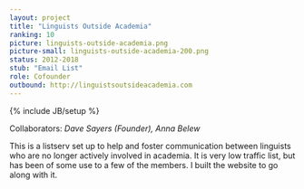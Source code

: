 ```yaml
---
layout: project
title: "Linguists Outside Academia"
ranking: 10
picture: linguists-outside-academia.png
picture-small: linguists-outside-academia-200.png
status: 2012-2018
stub: "Email List"
role: Cofounder
outbound: http://linguistsoutsideacademia.com
---
```

{% include JB/setup %}

Collaborators: _Dave Sayers (Founder), Anna Belew_

This is a listserv set up to help and foster communication between linguists who are no longer actively involved in academia. It is very low traffic list, but has been of some use to a few of the members. I built the website to go along with it.
